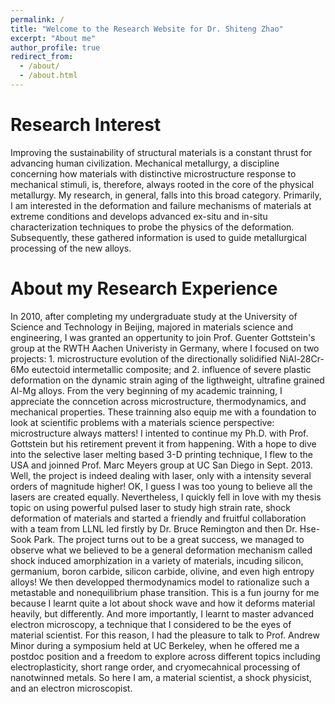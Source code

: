 ```yaml
---
permalink: /
title: "Welcome to the Research Website for Dr. Shiteng Zhao"
excerpt: "About me"
author_profile: true
redirect_from: 
  - /about/
  - /about.html
---
```


Research Interest
======
Improving the sustainability of structural materials is a constant thrust for advancing human civilization. Mechanical metallurgy, a discipline concerning how materials with distinctive microstructure response to mechanical stimuli, is, therefore, always rooted in the core of the physical metallurgy. My research, in general, falls into this broad category. Primarily, I am interested in the deformation and failure mechanisms of materials at extreme conditions and develops advanced ex-situ and in-situ characterization techniques to probe the physics of the deformation. Subsequently, these gathered information is used to guide metallurgical processing of the new alloys.  

About my Research Experience
======
In 2010, after completing my undergraduate study at the University of Science and Technology in Beijing, majored in materials science and engineering, I was granted an oppertunity to join Prof. Guenter Gottstein's group at the RWTH Aachen Univeristy in Germany, where I focused on two projects: 1. microstructure evolution of the directionally solidified NiAl-28Cr-6Mo eutectoid intermetallic composite; and 2. influence of severe plastic deformation on the dynamic strain aging of the ligthweight, ultrafine grained Al-Mg alloys. From the very beginning of my academic trainning, I appreciate the conncetion across microstructure, thermodynamics, and mechanical properties. These trainning also equip me with a foundation to look at scientific problems with a materials science perspective: microstructure always matters! I intented to continue my Ph.D. with Prof. Gottstein but his retirement prevent it from happening. With a hope to dive into the selective laser melting based 3-D printing technique, I flew to the USA and joinned Prof. Marc Meyers group at UC San Diego in Sept. 2013. Well, the project is indeed dealing with laser, only with a intensity several orders of magnitude higher! OK, I guess I was too young to believe all the lasers are created equally. Nevertheless, I quickly fell in love with my thesis topic on using powerful pulsed laser to study high strain rate, shock deformation of materials and started a friendly and fruitful collaboration with a team from LLNL led firstly by Dr. Bruce Remington and then Dr. Hse-Sook Park. The project turns out to be a great success, we managed to observe what we believed to be a general deformation mechanism called shock induced amorphization in a variety of materials, incuding silicon, germanium, boron carbide, silicon carbide, olivine, and even high entropy alloys! We then developped thermodynamics model to rationalize such a metastable and nonequilibrium phase transition. This is a fun journy for me because I learnt quite a lot about shock wave and how it deforms material heavily, but differently. And more importantly, I learnt to master advanced electron microscopy, a technique that I considered to be the eyes of material scientist. For this reason, I had the pleasure to talk to Prof. Andrew Minor during a symposium held at UC Berkeley, when he offered me a postdoc position and a freedom to explore across different topics including electroplasticity, short range order, and cryomecahnical processing of nanotwinned metals. So here I am, a material scientist, a shock physicist, and an electron microscopist.


